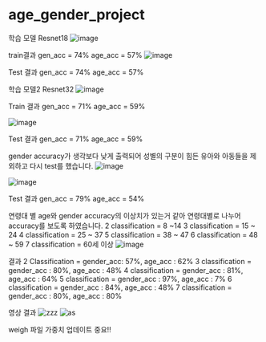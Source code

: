 # age_gender_project

학습 모델
Resnet18
![image](https://user-images.githubusercontent.com/76443227/180386580-6c929a46-ff1e-490a-a988-7fb0b3e08a26.png)

 
train결과 
gen_acc = 74%
age_acc = 57%
 ![image](https://user-images.githubusercontent.com/76443227/180386626-cfc978a2-2ad8-4385-acc2-1cce86c352ea.png)

Test 결과
gen_acc = 74%
age_acc = 57%



학습 모델2
Resnet32
 ![image](https://user-images.githubusercontent.com/76443227/180386668-67906988-6b6e-41c3-a8c7-9c1a061c82d4.png)

Train 결과
gen_acc = 71%
age_acc = 59%

![image](https://user-images.githubusercontent.com/76443227/180386708-5cf195bc-ccff-4d5c-b4f5-9bfb5bdac355.png)

Test 결과
gen_acc = 71%
age_acc = 59%

gender accuracy가 생각보다 낮게 출력되어 성별의 구분이 힘든 유아와 아동들을 제외하고 다시 test를 했습니다.
![image](https://user-images.githubusercontent.com/76443227/180386743-3581d1c8-e4d8-4676-b96b-835947a1503c.png)

![image](https://user-images.githubusercontent.com/76443227/180386763-e4d04ae4-1a2e-40ec-bf85-4a066793a82f.png)

 
Test 결과
gen_acc = 79%
age_acc = 54%

연령대 별 age와 gender accuracy의 이상치가 있는거 같아 연령대별로 나누어 accuracy를 보도록 하였습니다.
2 classification = 8 ~14
3 classification = 15 ~ 24
4 classification = 25 ~ 37
5 classification = 38 ~ 47
6 classification = 48 ~ 59
7 classification = 60세 이상
![image](https://user-images.githubusercontent.com/76443227/180386806-bfb3d2c1-b7fd-4b1b-b962-60b4529d43d3.png)

 
결과
2 Classification = gender_acc: 57%, age_acc : 62% 
3 classification = gender_acc : 80%, age_acc : 48%
4 classification = gender_acc : 81%, age_acc : 64%
5 classification = gender_acc : 97%, age_acc : 7%
6 classification = gender_acc : 84%, age_acc : 48%
7 classification = gender_acc : 80%, age_acc : 80%


영상 결과
![zzz](https://user-images.githubusercontent.com/76443227/184066863-e30389db-172c-4cbf-ae89-ffc2a2bd9b99.PNG)
![as](https://user-images.githubusercontent.com/76443227/184066868-12531252-bcb8-4b1b-aacf-129cd9112a50.PNG)

weigh 파일 가중치 업데이트 중요!!

